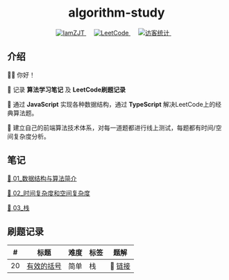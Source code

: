 <h1 align="center">
  algorithm-study
</h1>

<p align="center">
  <a href="https://github.com/iamzjt-front-end">
    <img src="https://img.shields.io/badge/Github-iamzjt--front--end-blue" alt="IamZJT" />
  </a>&emsp;
  <a href="https://leetcode.cn/problemset/all/">
    <img src="https://img.shields.io/badge/-LeetCode-%232c3e50?style=flat-square&logo=leetcode" alt="LeetCode">
  </a>&emsp;
  <a href="https://github.com/iamzjt-front-end">
    <img src="https://komarev.com/ghpvc/?username=iamzjt-front-end&label=++访客统计++&color=lightgrey" alt="访客统计" />
  </a>&emsp;
</p>

## 介绍

👨‍💻 你好！

🔸 记录 **算法学习笔记** 及 **LeetCode刷题记录**

🔸 通过 **JavaScript** 实现各种数据结构，通过 **TypeScript** 解决LeetCode上的经典算法题。

🔸 建立自己的前端算法技术体系，对每一道题都进行线上测试，每题都有时间/空间复杂度分析。

## 笔记

[📄 01_数据结构与算法简介](https://github.com/iamzjt-front-end/algorithm-study/blob/main/docs/md/01_数据结构与算法简介.md)

[📄 02_时间复杂度和空间复杂度](https://github.com/iamzjt-front-end/algorithm-study/blob/main/docs/md/02_时间复杂度和空间复杂度.md)

[📄 03_栈](https://github.com/iamzjt-front-end/algorithm-study/blob/main/docs/md/03_栈.md)

## 刷题记录

| #  | 标题                                                       | 难度 | 标签 | 题解                                                                                               |
|----|----------------------------------------------------------|----|----|--------------------------------------------------------------------------------------------------|
| 20 | [有效的括号](https://leetcode.cn/problems/valid-parentheses/) | 简单 | 栈  | 🎯 [链接](https://github.com/iamzjt-front-end/algorithm-study/blob/main/leetcode/%5B20%5D有效的括号.md) |
